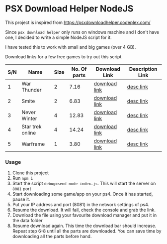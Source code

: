 # PSX Download Helper NodeJS

This project is inspired from https://psxdownloadhelper.codeplex.com/

Since `psx download helper` only runs on windows machine and I don't have one,
I decided to write a simple NodeJS script for it.

I have tested this to work with small and big games (over 4 GB).

Download links for a few free games to try out this script

| S/N | Name | Size | No. Of parts | Download Link | Description Link |
|-------|------|------|--------------|---------------|------------------|
| 1 | War Thunder	|  	2 |	7.16 |[download link](http://gs2.ww.prod.dl.playstation.net/gs2/appkgo/prod/CUSA00182_00/4/f_eaac94226dbcd51f4b2f346f49847c9e74c1a75f89edf84b5522e9b508da2b6a/f/EP4432-CUSA00182_00-WARTHUNDER000000_0.pkg) | 	[desc link](http://gs2.ww.prod.dl.playstation.net/gs2/appkgo/prod/CUSA00182_00/4/f_eaac94226dbcd51f4b2f346f49847c9e74c1a75f89edf84b5522e9b508da2b6a/f/EP4432-CUSA00182_00-WARTHUNDER000000.json) |
| 2 | Smite	|  	2 |	6.83 |[download link](http://gs2.ww.prod.dl.playstation.net/gs2/appkgo/prod/CUSA04584_00/1/f_530388a4e6ca8fb23b8ac3e5ac4f0821338f0245c097420030dfe97ebb439686/f/EP0331-CUSA04584_00-SMITEXXXXXXXXXXX_0.pkg) | 	[desc link](http://gs2.ww.prod.dl.playstation.net/gs2/appkgo/prod/CUSA04584_00/1/f_530388a4e6ca8fb23b8ac3e5ac4f0821338f0245c097420030dfe97ebb439686/f/EP0331-CUSA04584_00-SMITEXXXXXXXXXXX.json) |
| 3 | Never Winter	|  	4 |	12.83 |[download link](http://gs2.ww.prod.dl.playstation.net/gs2/appkgo/prod/CUSA05528_00/2/f_0bca3a5fc9c95a8e6da637c7c5b7df0ad1cbf85f484c8f55d8f2c4a6804c5025/f/EP1965-CUSA05528_00-2016NEVERWINTER1_0.pkg) | 	[desc link](http://gs2.ww.prod.dl.playstation.net/gs2/appkgo/prod/CUSA05528_00/2/f_0bca3a5fc9c95a8e6da637c7c5b7df0ad1cbf85f484c8f55d8f2c4a6804c5025/f/EP1965-CUSA05528_00-2016NEVERWINTER1.json) |
| 4 | Star trek online	|  	4 |	14.24 |[download link](http://gs2.ww.prod.dl.playstation.net/gs2/appkgo/prod/CUSA05744_00/1/f_24f8823915117df9520f1233d658990015499d486ee213f50d81093a5cf6fbaa/f/EP1965-CUSA05744_00-2016STARTREK0000_0.pkg) | 	[desc link](http://gs2.ww.prod.dl.playstation.net/gs2/appkgo/prod/CUSA05744_00/1/f_24f8823915117df9520f1233d658990015499d486ee213f50d81093a5cf6fbaa/f/EP1965-CUSA05744_00-2016STARTREK0000.json) |
| 5 | Warframe	|  	1 |	3.80 |[download link](http://gs2.ww.prod.dl.playstation.net/gs2/appkgo/prod/CUSA00106_00/4/f_620aa0809d848d2801a45973d8680c1f9de4d4afe8943edf8cc8f13d1a6e13d4/f/EP2097-CUSA00106_00-0000000000000000.pkg) |  [desc link](http://gs2.ww.prod.dl.playstation.net/gs2/appkgo/prod/CUSA00106_00/4/f_620aa0809d848d2801a45973d8680c1f9de4d4afe8943edf8cc8f13d1a6e13d4/f/EP2097-CUSA00106_00-0000000000000000.json) |

### Usage
1. Clone this project
2. Run `npm i`
3. Start the script `debug=send node index.js`. This will start the server on `8081` port
4. Start downloading some game/app on your ps4. Once it has started, pause it.
5. Put your IP address and port (8081) in the network settings of ps4.
6. Resume the download. It will fail, check the console and grab the link.
7. Download the file using your favourite download manager and put it in the data folder
8. Resume download again. This time the download bar should increase. Repeat step 6-8 until all the parts are downloaded. You can save time by downloading all the parts before hand.